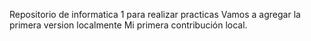 Repositorio de informatica 1 para realizar practicas
Vamos a agregar la primera version localmente
Mi primera contribución local.

